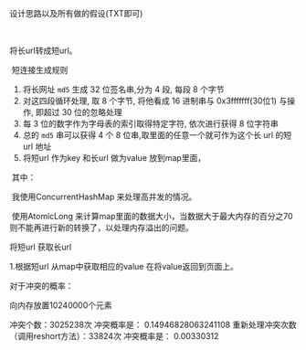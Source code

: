 

设计思路以及所有做的假设(TXT即可)

​	

将长url转成短url。

​	短连接生成规则

1. 将长网址 `md5` 生成 32 位签名串,分为 4 段, 每段 8 个字节
2. 对这四段循环处理, 取 8 个字节, 将他看成 16 进制串与 0x3fffffff(30位1) 与操作, 即超过 30 位的忽略处理
3. 每 3 位的数字作为字母表的索引取得特定字符, 依次进行获得 8 位字符串
4. 总的 `md5` 串可以获得 4 个 8 位串,取里面的任意一个就可作为这个长 url 的短 url 地址
5. 将短url 作为key 和长url 做为value 放到map里面，

  

​    其中：

​	我使用ConcurrentHashMap 来处理高并发的情况。

​    使用AtomicLong 来计算map里面的数据大小，当数据大于最大内存的百分之70 则不能再进行新的转换了，以处理内存溢出的问题。

 

将短url 获取长url

  1.根据短url 从map中获取相应的value 在将value返回到页面上。



对于冲突的概率：

向内存放置10240000个元素

冲突个数：3025238次    冲突概率是： 0.14946828063241108
重新处理冲突次数（调用reshort方法）：33824次  冲突概率是：   0.00330312